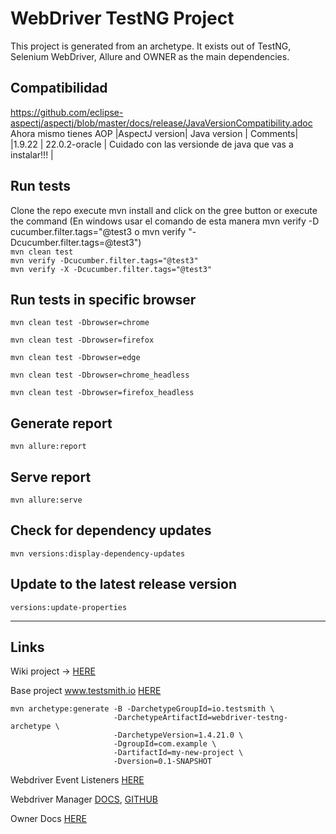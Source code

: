 # WebDriver TestNG Project

This project is generated from an archetype. It exists out of TestNG, Selenium WebDriver, Allure and OWNER as the main dependencies.

## Compatibilidad
https://github.com/eclipse-aspectj/aspectj/blob/master/docs/release/JavaVersionCompatibility.adoc
Ahora mismo tienes AOP
|AspectJ version| 	Java version  | 	Comments|
|1.9.22         |   22.0.2-oracle | Cuidado con las versionde de java que vas a instalar!!! |


## Run tests
Clone the repo execute mvn install and click on the gree button or execute the command (En windows usar el comando de esta manera mvn verify -D cucumber.filter.tags="@test3 o mvn verify "-Dcucumber.filter.tags=@test3")    
`mvn clean test`  
`mvn verify -Dcucumber.filter.tags="@test3"`  
`mvn verify -X -Dcucumber.filter.tags="@test3"`  

## Run tests in specific browser

`mvn clean test -Dbrowser=chrome`

`mvn clean test -Dbrowser=firefox`

`mvn clean test -Dbrowser=edge`

`mvn clean test -Dbrowser=chrome_headless`

`mvn clean test -Dbrowser=firefox_headless`

## Generate report

`mvn allure:report`

## Serve report

`mvn allure:serve`

## Check for dependency updates

`mvn versions:display-dependency-updates`

## Update to the latest release version

`versions:update-properties`

----------
## Links
Wiki project -> [HERE](https://github.com/rommelayala/template_selenium_java/wiki)

Base project www.testsmith.io [HERE ](https://www.linkedin.com/pulse/selenium-webdriver-testng-maven-archetypes-testsmith/)
````
mvn archetype:generate -B -DarchetypeGroupId=io.testsmith \
                       -DarchetypeArtifactId=webdriver-testng-archetype \
                       -DarchetypeVersion=1.4.21.0 \
                       -DgroupId=com.example \
                       -DartifactId=my-new-project \
                       -Dversion=0.1-SNAPSHOT
````

Webdriver Event Listeners [HERE](https://github.com/testsmith-io/webdriver-event-listeners)

Webdriver Manager [DOCS](https://bonigarcia.dev/webdrivermanager/#webdrivermanager-and-selenium-manager), [GITHUB](https://github.com/bonigarcia/webdrivermanager)

Owner Docs [HERE](https://matteobaccan.github.io/owner/docs/welcome/)